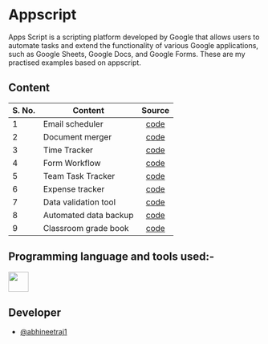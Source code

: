 # Appscript
Apps Script is a scripting platform developed by Google that allows users to automate tasks and extend the functionality of various Google applications, such as Google Sheets, Google Docs, and Google Forms. These are my practised examples based on appscript.

## Content

| S. No. | Content | Source |
| ---- | ------ |:----------: |
| 1 | Email scheduler | [code](code/code01.gs) |
| 2 | Document merger | [code](code/code02.gs) |
| 3 | Time Tracker | [code](code/code03.gs) |
| 4 | Form Workflow | [code](code/code04.gs) |
| 5 | Team Task Tracker | [code](code/code05.gs) |
| 6 | Expense tracker | [code](code/code06.gs) |
| 7 | Data validation tool | [code](code/code07.gs) |
| 8 | Automated data backup | [code](code/code08.gs) |
| 9 | Classroom grade book | [code](code/code09.gs) |

## Programming language and tools used:-

<p><img src="https://cdn-icons-png.flaticon.com/512/2913/2913978.png" height="40px" width="40px"></p>

## Developer
*	[@abhineetraj1](https://github.com/abhineetraj1)